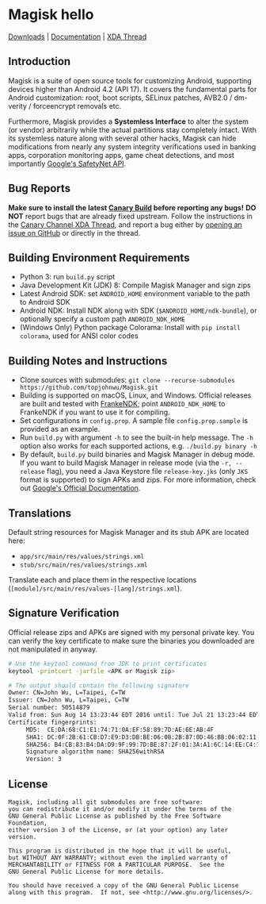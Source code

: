 # Magisk hello

[Downloads](https://github.com/topjohnwu/Magisk/releases) \| [Documentation](https://topjohnwu.github.io/Magisk/) \| [XDA Thread](https://forum.xda-developers.com/apps/magisk/official-magisk-v7-universal-systemless-t3473445)

## Introduction

Magisk is a suite of open source tools for customizing Android, supporting devices higher than Android 4.2 (API 17). It covers the fundamental parts for Android customization: root, boot scripts, SELinux patches, AVB2.0 / dm-verity / forceencrypt removals etc.

Furthermore, Magisk provides a **Systemless Interface** to alter the system (or vendor) arbitrarily while the actual partitions stay completely intact. With its systemless nature along with several other hacks, Magisk can hide modifications from nearly any system integrity verifications used in banking apps, corporation monitoring apps, game cheat detections, and most importantly [Google's SafetyNet API](https://developer.android.com/training/safetynet/index.html).

## Bug Reports

**Make sure to install the latest [Canary Build](https://forum.xda-developers.com/apps/magisk/dev-magisk-canary-channel-bleeding-edge-t3839337) before reporting any bugs!** **DO NOT** report bugs that are already fixed upstream. Follow the instructions in the [Canary Channel XDA Thread](https://forum.xda-developers.com/apps/magisk/dev-magisk-canary-channel-bleeding-edge-t3839337), and report a bug either by [opening an issue on GitHub](https://github.com/topjohnwu/Magisk/issues) or directly in the thread.

## Building Environment Requirements

-  Python 3: run `build.py` script
-  Java Development Kit (JDK) 8: Compile Magisk Manager and sign zips
-  Latest Android SDK: set `ANDROID_HOME` environment variable to the path to Android SDK
-  Android NDK: Install NDK along with SDK (`$ANDROID_HOME/ndk-bundle`), or optionally specify a custom path `ANDROID_NDK_HOME`
-  (Windows Only) Python package Colorama: Install with `pip install colorama`, used for ANSI color codes

## Building Notes and Instructions

-  Clone sources with submodules: `git clone --recurse-submodules https://github.com/topjohnwu/Magisk.git`
-  Building is supported on macOS, Linux, and Windows. Official releases are built and tested with [FrankeNDK](https://github.com/topjohnwu/FrankeNDK); point `ANDROID_NDK_HOME` to FrankeNDK if you want to use it for compiling.
-  Set configurations in `config.prop`. A sample file `config.prop.sample` is provided as an example.
-  Run `build.py` with argument `-h` to see the built-in help message. The `-h` option also works for each supported actions, e.g. `./build.py binary -h`
-  By default, `build.py` build binaries and Magisk Manager in debug mode. If you want to build Magisk Manager in release mode (via the `-r, --release` flag), you need a Java Keystore file `release-key.jks` (only `JKS` format is supported) to sign APKs and zips. For more information, check out [Google's Official Documentation](https://developer.android.com/studio/publish/app-signing.html#signing-manually).

## Translations

Default string resources for Magisk Manager and its stub APK are located here:

- `app/src/main/res/values/strings.xml`
- `stub/src/main/res/values/strings.xml`

Translate each and place them in the respective locations (`[module]/src/main/res/values-[lang]/strings.xml`).

## Signature Verification

Official release zips and APKs are signed with my personal private key. You can verify the key certificate to make sure the binaries you downloaded are not manipulated in anyway.

``` bash
# Use the keytool command from JDK to print certificates
keytool -printcert -jarfile <APK or Magisk zip>

# The output should contain the following signature
Owner: CN=John Wu, L=Taipei, C=TW
Issuer: CN=John Wu, L=Taipei, C=TW
Serial number: 50514879
Valid from: Sun Aug 14 13:23:44 EDT 2016 until: Tue Jul 21 13:23:44 EDT 2116
Certificate fingerprints:
	 MD5:  CE:DA:68:C1:E1:74:71:0A:EF:58:89:7D:AE:6E:AB:4F
	 SHA1: DC:0F:2B:61:CB:D7:E9:D3:DB:BE:06:0B:2B:87:0D:46:BB:06:02:11
	 SHA256: B4:CB:83:B4:DA:D9:9F:99:7D:BE:87:2F:01:3A:A1:6C:14:EE:C4:1D:16:70:21:F3:71:F7:E1:33:0F:27:3E:E6
	 Signature algorithm name: SHA256withRSA
	 Version: 3
```

## License

    Magisk, including all git submodules are free software:
    you can redistribute it and/or modify it under the terms of the
    GNU General Public License as published by the Free Software Foundation,
    either version 3 of the License, or (at your option) any later version.

    This program is distributed in the hope that it will be useful,
    but WITHOUT ANY WARRANTY; without even the implied warranty of
    MERCHANTABILITY or FITNESS FOR A PARTICULAR PURPOSE.  See the
    GNU General Public License for more details.

    You should have received a copy of the GNU General Public License
    along with this program.  If not, see <http://www.gnu.org/licenses/>.
